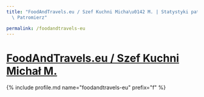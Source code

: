 ```yaml
---
title: "FoodAndTravels.eu / Szef Kuchni Micha\u0142 M. | Statystyki patronite.pl |\
  \ Patromierz"

permalink: /foodandtravels-eu
---
```


# [FoodAndTravels.eu / Szef Kuchni Michał M.](https://patronite.pl/foodandtravels-eu)

{% include profile.md name="foodandtravels-eu" prefix="f" %}
